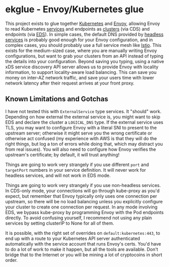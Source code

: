 # ekglue - Envoy/Kubernetes glue

This project exists to glue together [Kubernetes](https://kubernetes.io/) and
[Envoy](https://www.envoyproxy.io/), allowing Envoy to read Kubernetes
[services](https://kubernetes.io/docs/concepts/services-networking/service/) and endpoints as
[clusters](https://www.envoyproxy.io/docs/envoy/latest/configuration/upstream/upstream) (via CDS)
and endpoints (via
[EDS](https://www.envoyproxy.io/docs/envoy/latest/intro/arch_overview/upstream/service_discovery#arch-overview-service-discovery-types-eds)).
In simple cases, the default DNS provided by
[headless services](https://kubernetes.io/docs/concepts/services-networking/service/#headless-services)
is probably good enough for your Envoy configuration, and in complex cases, you should probably use
a full service mesh like [Istio](https://istio.io/). This exists for the medium-sized case, where
you are manually writing Envoy configurations, but want to grab your clusters from an API instead of
typing the details into your configuration. Beyond saving you typing, using a native xDS service
discovery API server allows us to provide Envoy with locality information, to support locality-aware
load balancing. This can save you money on inter-AZ network traffic, and save your users time with
lower network latency after their request arrives at your front proxy.

## Known Limitations and Gotchas

I have not tested this with `ExternalService` type services. It "should" work. Depending on how
external the external service is, you might want to skip EDS and declare the cluster a `LOGICAL_DNS`
type. If the external service uses TLS, you may want to configure Envoy with a literal SNI to
present to the upstream server; otherwise it might serve you the wrong certificate or otherwise act
confused (my experience with AWS is that they will do the right things, but log a ton of errors
while doing that, which may distract you from real issues). You will also need to configure how
Envoy verifies the upstream's certificate; by default, it will trust anything!

Things are going to work very strangely if you use different `port` and `targetPort` numbers in your
service definition. It will never work for headless services, and will not work in EDS mode.

Things are going to work very strangely if you use non-headless services. In CDS-only mode, your
connections will go through kube-proxy as you'd expect, but remember that Envoy typically only uses
one connection per upstream, so there will be no load balancing unless you explicitly configure your
cluster to create one connection per request. In any mode involving EDS, we bypass kube-proxy by
programming Envoy with the Pod endpoints directly. To avoid confusing yourself, I recommend not
using any plain services by setting clusterIP to None for all of them.

It is possible, with the right set of overrides on `default:kubernetes:443`, to end up with a route
to your Kubernetes API server authenticated automatically with the service account that runs Envoy's
certs. You'd have to do a lot of work to make it happen, but all the tools are available. Don't
bridge that to the Internet or you will be mining a lot of cryptocoins in short order.
